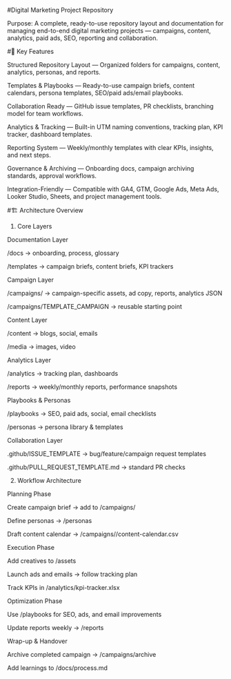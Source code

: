#Digital Marketing Project Repository

Purpose: A complete, ready-to-use repository layout and documentation for managing end-to-end digital marketing projects — campaigns, content, analytics, paid ads, SEO, reporting and collaboration.

#🔑 Key Features

Structured Repository Layout — Organized folders for campaigns, content, analytics, personas, and reports.

Templates & Playbooks — Ready-to-use campaign briefs, content calendars, persona templates, SEO/paid ads/email playbooks.

Collaboration Ready — GitHub issue templates, PR checklists, branching model for team workflows.

Analytics & Tracking — Built-in UTM naming conventions, tracking plan, KPI tracker, dashboard templates.

Reporting System — Weekly/monthly templates with clear KPIs, insights, and next steps.

Governance & Archiving — Onboarding docs, campaign archiving standards, approval workflows.

Integration-Friendly — Compatible with GA4, GTM, Google Ads, Meta Ads, Looker Studio, Sheets, and project management tools.

#🏗️ Architecture Overview
1. Core Layers

Documentation Layer

/docs → onboarding, process, glossary

/templates → campaign briefs, content briefs, KPI trackers

Campaign Layer

/campaigns/<YYYY-MM-name> → campaign-specific assets, ad copy, reports, analytics JSON

/campaigns/TEMPLATE_CAMPAIGN → reusable starting point

Content Layer

/content → blogs, social, emails

/media → images, video

Analytics Layer

/analytics → tracking plan, dashboards

/reports → weekly/monthly reports, performance snapshots

Playbooks & Personas

/playbooks → SEO, paid ads, social, email checklists

/personas → persona library & templates

Collaboration Layer

.github/ISSUE_TEMPLATE → bug/feature/campaign request templates

.github/PULL_REQUEST_TEMPLATE.md → standard PR checks

2. Workflow Architecture

Planning Phase

Create campaign brief → add to /campaigns/<name>

Define personas → /personas

Draft content calendar → /campaigns/<name>/content-calendar.csv

Execution Phase

Add creatives to /assets

Launch ads and emails → follow tracking plan

Track KPIs in /analytics/kpi-tracker.xlsx

Optimization Phase

Use /playbooks for SEO, ads, and email improvements

Update reports weekly → /reports

Wrap-up & Handover

Archive completed campaign → /campaigns/archive

Add learnings to /docs/process.md
